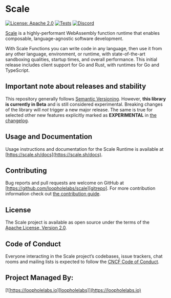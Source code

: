 # Scale

[![License: Apache 2.0](https://img.shields.io/badge/License-Apache%202.0-brightgreen.svg)](https://www.apache.org/licenses/LICENSE-2.0)
[![Tests](https://github.com/loopholelabs/scale/actions/workflows/test.yml/badge.svg)](https://github.com/loopholelabs/scale/actions/workflows/test.yml)
[![Discord](https://dcbadge.vercel.app/api/server/JYmFhtdPeu?style=flat)](https://loopholelabs.io/discord)

[Scale](https://scale.sh) is a highly-performant WebAssembly function runtime that enables composable, language-agnostic software development.

With Scale Functions you can write code in any language, then use it from any other language, environment, or runtime, with state-of-the-art sandboxing qualities, startup times, and overall performance. This initial release includes client support for Go and Rust, with runtimes for Go and TypeScript.

## Important note about releases and stability

This repository generally follows [Semantic Versioning](https://semver.org/). However, **this library is currently in
Beta** and is still considered experimental. Breaking changes of the library will _not_ trigger a new major release. The
same is true for selected other new features explicitly marked as
**EXPERIMENTAL** in [the changelog](/CHANGELOG.md).

## Usage and Documentation

Usage instructions and documentation for the Scale Runtime is available at [https://scale.sh/docs](https://scale.sh/docs).

## Contributing

Bug reports and pull requests are welcome on GitHub at [https://github.com/loopholelabs/scale][gitrepo]. For more
contribution information check
out [the contribution guide](https://github.com/loopholelabs/scale/blob/master/CONTRIBUTING.md).

## License

The Scale project is available as open source under the terms of
the [Apache License, Version 2.0](http://www.apache.org/licenses/LICENSE-2.0).

## Code of Conduct

Everyone interacting in the Scale project’s codebases, issue trackers, chat rooms and mailing lists is expected to follow the [CNCF Code of Conduct](https://github.com/cncf/foundation/blob/master/code-of-conduct.md).

## Project Managed By:

[![https://loopholelabs.io][loopholelabs]](https://loopholelabs.io)

[gitrepo]: https://github.com/loopholelabs/scale
[loopholelabs]: https://cdn.loopholelabs.io/loopholelabs/LoopholeLabsLogo.svg
[loophomepage]: https://loopholelabs.io

